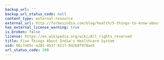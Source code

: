 ```yaml
---
backup_url: ''
backup_url_status_code: null
content_type: external-resource
external_url: http://forbesindia.com/blog/health/5-things-to-know-about-the-indias-healthcare-system/
has_external_license_warning: true
is_broken: false
license: https://en.wikipedia.org/wiki/All_rights_reserved
title: Five Things About India's Healthcare System
uid: 06c7e05c-a281-4b37-8217-9d260f978ae5
url_status_code: 200
---
```

